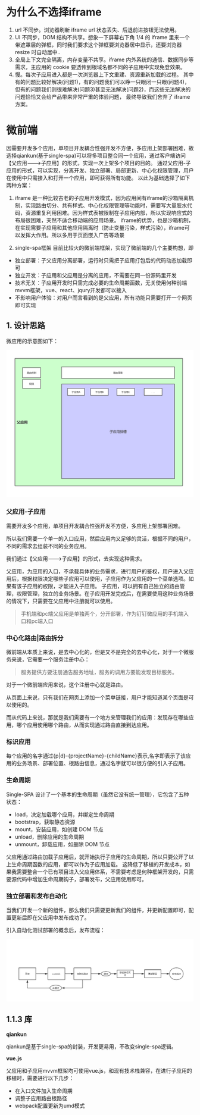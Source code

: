 <!--
 * @Author: your name
 * @Date: 2019-12-23 17:22:22
 * @LastEditTime : 2019-12-24 13:35:07
 * @LastEditors  : Please set LastEditors
 * @Description: In User Settings Edit
 * @FilePath: \-\microfronted.md
 -->

# 为什么不选择iframe
1. url 不同步。浏览器刷新 iframe url 状态丢失、后退前进按钮无法使用。
2. UI 不同步，DOM 结构不共享。想象一下屏幕右下角 1/4 的 iframe 里来一个带遮罩层的弹框，同时我们要求这个弹框要浏览器居中显示，还要浏览器 resize 时自动居中..
3. 全局上下文完全隔离，内存变量不共享。iframe 内外系统的通信、数据同步等需求，主应用的 cookie 要透传到根域名都不同的子应用中实现免登效果。
4. 慢。每次子应用进入都是一次浏览器上下文重建、资源重新加载的过程。
其中有的问题比较好解决(问题1)，有的问题我们可以睁一只眼闭一只眼(问题4)，但有的问题我们则很难解决(问题3)甚至无法解决(问题2)，而这些无法解决的问题恰恰又会给产品带来非常严重的体验问题， 最终导致我们舍弃了 iframe 方案。

# 微前端

   因需要开发多个应用，单项目开发耦合性强开发不方便，多应用上架部署困难，故选择qiankun(基于single-spa)可以将多项目整合同一个应用，通过客户端访问【父应用--->子应用】的形式，实现一次上架多个项目的目的。
   通过父应用-子应用的形式，可以实现，分离开发、独立部署、局部更新、中心化权限管理，用户在使用中只需接入和打开一个应用，即可获得所有功能。
   以此为基础选择了如下两种方案：

   1. iframe 是一种比较古老的子应用开发模式，因为应用间有iframe的沙箱隔离机制，实现路由切分、共有样式、中心化权限管理等功能时，需要写大量胶水代码，资源重复利用困难。因为样式表被限制在子应用内部，所以实现响应式的布局很困难，天然不适合移动端的应用场景。
   iframe的优势，也是沙箱机制，在实现需要子应用和其他应用隔离时（防止变量污染，样式污染），iframe可以发挥大作用。所以多用于页面嵌入广告等场景

   2. single-spa框架 目前比较火的微前端框架，实现了微前端的几个主要构想，即
   * 独立部署：子父应用分离部署，运行时只需把子应用打包后的代码动态加载即可
   * 独立开发：子应用和父应用是分离的应用，不需要在同一份源码里开发
   * 技术无关：子应用开发时只需完成必要的生命周期函数，无关使用何种前端mvvm框架，vue、react、jqury开发都可以接入
   * 不影响用户体验：对用户而言看到的是父应用，所有功能只需要打开一个网页即可实现



## 1. 设计思路
微应用的示意图如下：

![框架图](./5df6ed41e4b0c4255e9c3abf.png)
### 父应用-子应用
需要开发多个应用，单项目开发耦合性强开发不方便，多应用上架部署困难。

所以我们需要一个单一的入口应用，然后应用内又足够的灵活，根据不同的用户，不同的需求去组装不同的业务应用。

我们通过【父应用--->子应用】的形式，去实现这种需求。

父应用，为应用的入口，不承载具体的业务需求，进行用户的鉴权，用户进入父应用后，根据权限决定哪些子应用可以使用，子应用作为父应用的一个菜单选项。如果有该子应用的权限，才能进入子应用。
子应用，可以拥有自己独立的路由管理，权限管理，独立的业务场景。在子应用开发完成后，在需要使用这种业务场景的情况下，只需要在父应用中注册就可以使用。
> 手机端和pc端父应用是单独两个，分开部署，作为钉钉微应用的手机端入口和pc端入口


### 中心化路由|路由拆分
微前端从本质上来说，是去中心化的，但是又不是完全的去中心化，对于一个微服务来说，它需要一个服务注册中心：

>服务提供方要注册通告服务地址，服务的调用方要能发现目标服务。

对于一个微前端应用来说，这个注册中心就是路由。

从页面上来说，只有我们在网页上添加一个菜单链接，用户才能知道某个页面是可以使用的。

而从代码上来说，那就是我们需要有一个地方来管理我们的应用：发现存在哪些应用，哪个应用使用哪个路由，从而实现通过路由直接到达应用。




### 标识应用

每个应用的名字通过{p|d}-{projectName}-{childName}表示,名字即表示了该应用的业务场景、部署位置、根路由信息，通过名字就可以很方便的引入子应用。

### 生命周期
Single-SPA 设计了一个基本的生命周期（虽然它没有统一管理），它包含了五种状态：

* load，决定加载哪个应用，并绑定生命周期
* bootstrap，获取静态资源
* mount，安装应用，如创建 DOM 节点
* unload，删除应用的生命周期
* unmount，卸载应用，如删除 DOM 节点


父应用通过路由加载子应用后，就开始执行子应用的生命周期，所以只要公开了以上生命周期函数的应用，都可以作为子应用加载。
这降低了移植的开发成本，如果我需要整合一个已有项目进入父应用体系，不需要考虑是何种框架开发的，只需要源代码中增加生命周期钩子，部署发布，父应用使用即可。

### 独立部署和发布自动化

当我们开发一个新的组件，那么我们只需要更新我们的组件，并更新配置即可，配置更新后即在父应用中发布成功了。

引入自动化测试部署的概念后，发布流程：

![CI/CD](./5e007fd9e4b0250e8aea401a.png)



## 1.1.3 库 
**qiankun**

   qiankun是基于single-spa的封装，开发更易用，不改变single-spa逻辑。

**vue.js**

   父应用和子应用mvvm框架均可使用vue.js，和现有技术栈兼容，在进行子应用的移植时，需要进行以下几步：
   * 在入口文件加入生命周期
   * 调整子应用路由根路径
   * webpack配置更新为umd模式



